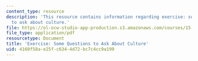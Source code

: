 ```yaml
---
content_type: resource
description: 'This resource contains information regarding exercise: some questions
  to ask about culture.'
file: https://ol-ocw-studio-app-production.s3.amazonaws.com/courses/15-279-management-communication-for-undergraduates-fall-2012/4160f58ae25fc6344d72bc7c4cc9a199_MIT15_279F12_cultureQustns.pdf
file_type: application/pdf
resourcetype: Document
title: 'Exercise: Some Questions to Ask About Culture'
uid: 4160f58a-e25f-c634-4d72-bc7c4cc9a199
---
```

